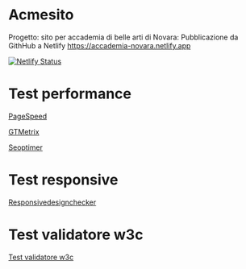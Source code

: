 # Acmesito
Progetto: sito per accademia di belle arti di Novara:
Pubblicazione da GithHub a Netlify https://accademia-novara.netlify.app

[![Netlify Status](https://api.netlify.com/api/v1/badges/c94e16b7-994d-496b-9698-a06e63d8a3c7/deploy-status)](https://app.netlify.com/sites/accademianovara/deploys)


# Test performance
[PageSpeed](https://pagespeed.web.dev/report?url=https%3A%2F%2Faccademia-novara.netlify.app%2F)

[GTMetrix](https://gtmetrix.com/reports/accademia-novara.netlify.app/4m6WTZ09/)

[Seoptimer](https://www.seoptimer.com/accademia-novara.netlify.app)

# Test responsive
[Responsivedesignchecker](https://responsivedesignchecker.com/checker.php?url=https%3A%2F%2Faccademia-novara.netlify.app%2F&width=1400&height=700)

# Test validatore w3c
[Test validatore w3c](https://validator.w3.org/nu/?doc=https%3A%2F%2Faccademia-novara.netlify.app%2F)
